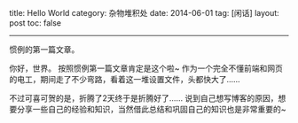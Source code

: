 title: Hello World
category: 杂物堆积处
date: 2014-06-01
tag: [闲话]
layout: post
toc: false

---

惯例的第一篇文章。
<!-- more -->

你好，世界。
按照惯例第一篇文章肯定是这个啦~
作为一个完全不懂前端和网页的电工，期间走了不少弯路，看着这一堆设置文件，头都快大了……

不过可喜可贺的是，折腾了2天终于是折腾好了……
说到自己想写博客的原因，想要分享一些自己的经验和知识，当然借此总结和巩固自己的知识也是非常重要的~
  